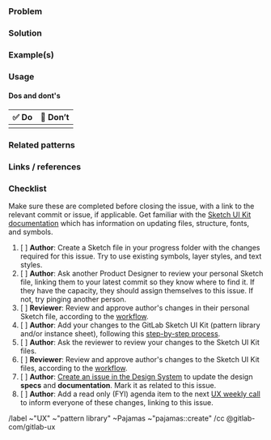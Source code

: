 ### Problem

<!-- What’s the problem? Why is it worth solving? -->

### Solution

<!-- What’s the solution? Why is it like that? What are the benefits?) -->

### Example(s)

<!-- One or more images showing the solution. They don’t have to be in GitLab. -->

### Usage

<!-- When do you use this pattern? And how? -->

#### Dos and dont's

<!-- Use this table to add images and text describing what’s ok and not ok. -->

| :white_check_mark:  Do | :stop_sign: Don’t |
|------------------------|-------------------|
|  |  |

### Related patterns

<!-- List any related or similar solutions. If none, write: No related patterns -->

### Links / references

<!-- Add external links and references if necessary -->

### Checklist

Make sure these are completed before closing the issue, with a link to the
relevant commit or issue, if applicable. Get familiar with the [Sketch UI Kit
documentation](https://gitlab.com/gitlab-org/gitlab-design/blob/master/doc/sketch-ui-kit.md)
which has information on updating files, structure, fonts, and symbols.

1. [ ] **Author**: Create a Sketch file in your progress folder with the
   changes required for this issue. Try to use existing symbols, layer styles,
   and text styles.
1. [ ] **Author**: Ask another Product Designer to review your personal Sketch
   file, linking them to your latest commit so they know where to find it. If
   they have the capacity, they should assign themselves to this issue. If not,
   try pinging another person.
1. [ ] **Reviewer**: Review and approve author's changes in their personal
   Sketch file, according to the [workflow](https://gitlab.com/gitlab-org/gitlab-design/blob/master/doc/sketch-ui-kit.md#sketch-workflow).
1. [ ] **Author**: Add your changes to the GitLab Sketch UI Kit (pattern
   library and/or instance sheet), following this [step-by-step process](https://gitlab.com/gitlab-org/gitlab-design/blob/master/doc/sketch-ui-kit.md#when-changes-are-approved).
1. [ ] **Author**: Ask the reviewer to review your changes to the Sketch UI
   Kit files.
1. [ ] **Reviewer**: Review and approve author's changes to the Sketch UI Kit
   files, according to the [workflow](https://gitlab.com/gitlab-org/gitlab-design/blob/master/doc/sketch-ui-kit.md#sketch-workflow).
1. [ ] **Author**: [Create an issue in the Design
   System](https://gitlab.com/gitlab-org/gitlab-services/design.gitlab.com/issues/new)
   to update the design **specs** and **documentation**. Mark it as related to
   this issue.
1. [ ] **Author**: Add a read only (FYI) agenda item to the next [UX weekly
   call](https://docs.google.com/document/d/189WZO7uTlZCznzae2gqLqFn55koNl3-pHvU-eVnvG9c/edit?usp=sharing)
   to inform everyone of these changes, linking to this issue.

/label ~"UX" ~"pattern library" ~Pajamas ~"pajamas::create"
/cc @gitlab-com/gitlab-ux
